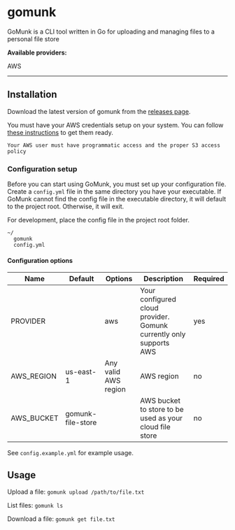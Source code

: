 # gomunk

GoMunk is a CLI tool written in Go for uploading and managing files to a personal file store

**Available providers:**

AWS

---

## Installation
Download the latest version of gomunk from the [releases page](https://github.com/Byroni/gomunk/releases).

You must have your AWS credentials setup on your system. You can follow [these instructions](https://docs.aws.amazon.com/cli/latest/userguide/cli-chap-configure.html) to get them ready.

```
Your AWS user must have programmatic access and the proper S3 access policy
```

### Configuration setup
Before you can start using GoMunk, you must set up your configuration file. Create a `config.yml` file in the same directory you have your executable.
If GoMunk cannot find the config file in the executable directory, it will default to the project root. Otherwise, it will exit.

For development, place the config file in the project root folder.

```
~/
  gomunk
  config.yml
```

#### Configuration options
| Name | Default | Options | Description | Required |
| --- | --- | --- | --- | --- |
|  PROVIDER  | | aws |Your configured cloud provider. Gomunk currently only supports AWS | yes | 
| AWS_REGION | us-east-1 | Any valid AWS region | AWS region | no |
| AWS_BUCKET | gomunk-file-store | | AWS bucket to store to be used as your cloud file store| no |

See `config.example.yml` for example usage.

## Usage
Upload a file: 
`gomunk upload /path/to/file.txt`

List files:
`gomunk ls`

Download a file: 
`gomunk get file.txt`
